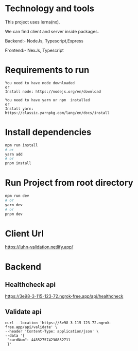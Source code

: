 
# Technology and tools
  This project uses lerna(nx).
  
  We can find client and server inside packages.
  
  Backend:- NodeJs, Typescript,Express
  
  Frontend:- NexJs, Typescript
    
# Requirements to run

    You need to have node downloaded
    or
    Install node: https://nodejs.org/en/download

    You need to have yarn or npm  installed
    or
    Install yarn: 
    https://classic.yarnpkg.com/lang/en/docs/install

    
# Install dependencies
```bash
npm run install
# or
yarn add
# or
pnpm install
```

# Run Project from root directory
```bash
npm run dev
# or
yarn dev
# or
pnpm dev
```
# Client Url
https://luhn-validation.netlify.app/

# Backend

 ## Healthcheck api
https://3e98-3-115-123-72.ngrok-free.app/api/healthcheck

 ## Validate api
    
    curl --location 'https://3e98-3-115-123-72.ngrok-free.app/api/validate' \
    --header 'Content-Type: application/json' \
    --data '{
     "cardNum": 448527574230832711
     }'
    
